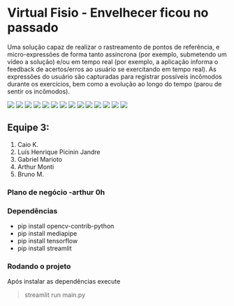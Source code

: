 # Virtual Fisio - Envelhecer ficou no passado
Uma solução capaz de realizar o rastreamento de pontos de referência, e micro-expressões de forma tanto assíncrona (por exemplo, submetendo um vídeo a solução) e/ou em tempo real (por exemplo, a aplicação informa o feedback de acertos/erros ao usuário se exercitando em tempo real). As expressões do usuário são capturadas para registrar possíveis incômodos durante os exercícios, bem como a evolução ao longo do tempo (parou de sentir os incômodos).

![](doc/1.PNG)
![](doc/2.PNG)
![](doc/3.PNG)
![](doc/4.PNG)
![](doc/5.PNG)
![](doc/6.PNG)
![](doc/7.PNG)
![](doc/8.PNG)
![](doc/9.PNG)
![](doc/10.PNG)
![](doc/11.PNG)
![](doc/12.PNG)
![](doc/13.PNG)
![](doc/14.PNG)

## Equipe 3:

 1. Caio K.
 2. Luís Henrique Picinin Jandre
 3. Gabriel Marioto
 4. Arthur Monti
 5. Bruno M.

### Plano de negócio -arthur 0h


### Dependências
 - pip install opencv-contrib-python
 - pip install mediapipe
 - pip install tensorflow
 - pip install streamlit

### Rodando o projeto
Após instalar as dependências execute 

> streamlit run main.py

